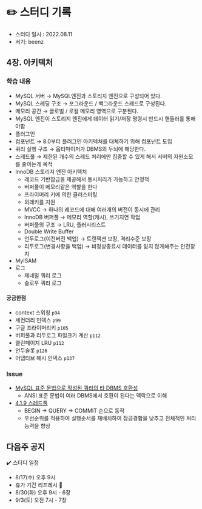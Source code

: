 # ✏️ 스터디 기록

- 스터디 일시 : 2022.08.11
- 서기: beenz

## 4장. 아키텍처

### 학습 내용

- MySQL 서버 → MySQL엔진과 스토리지 엔진으로 구성되어 있다.
- MySQL 스레딩 구조 → 포그라운드 / 백그라운드 스레드로 구성된다.
- 메모리 공간 → 글로벌 / 로컬 메모리 영역으로 구분된다.
- MySQL 엔진이 스토리지 엔진에게 데이터 읽기/저장 명령시 반드시 핸들러를 통해야함
- 플러그인 
- 컴포넌트 → 8.0부터 플러그인 아키텍처를 대체하기 위해 컴포넌트 도입
- 쿼리 실행 구조 → 옵티마이저가 DBMS의 두뇌에 해당한다.
- 스레드풀 → 제한된 개수의 스레드 처리에만 집중할 수 있게 해서 서버의 자원소모를 줄이는게 목적
- InnoDB 스토리지 엔진 아키텍처
  - 레코드 기반잠금을 제공해서 동시처리가 가능하고 안정적
  - 버퍼풀이 메모리같은 역할을 한다
  - 프라이머리 키에 의한 클러스터링
  - 외래키를 지원
  - MVCC → 하나의 레코드에 대해 여러개의 버전이 동시에 관리
  - InnoDB 버퍼풀 → 메모리 역할(캐시), 쓰기지연 작업
  - 버퍼풀의 구조 → LRU, 플러시리스트
  - Double Write Buffer 
  - 언두로그(이전버전 백업) → 트랜잭션 보장, 격리수준 보장
  - 리두로그(변경사항을 백업) → 비정상종료시 데이터를 잃지 않게해주는 안전장치
- MyISAM
- 로그
  - 제네럴 쿼리 로그
  - 슬로우 쿼리 로그

#### 궁금한점
- context 스위칭 `p94`
- 세컨더리 인덱스 `p99`
- 구글 프라이머리키 `p105`
- 버퍼풀과 리두로그 파일크기 계산 `p112`
- 클린페이지 LRU `p112`
- 언두슬롯 `p126`
- 어댑티브 해시 인덱스 `p137`

### Issue
- [MySQL 표준 문법으로 작성된 쿼리의 타 DBMS 호환성](https://github.com/Growing-Up-Together/ReadingRecord/issues/12)
  - ANSI 표준 문법이 여러 DBMS에서 호환이 된다는 맥락으로 이해
- [4.1.9 스레드풀](https://github.com/Growing-Up-Together/ReadingRecord/issues/13)
  - BEGIN → QUERY → COMMIT 순으로 동작
  - 우선순위를 적용하여 실행순서를 재배치하여 잠금경합을 낮추고 전체적인 처리 능력을 향상

## 다음주 공지

✔️ 스터디 일정
- 8/17(수) 오후 9시
- 휴가 기간 리프레시 🌿
- 8/30(화) 오후 9시 - 6장
- 9/3(토) 오전 7시 - 7장